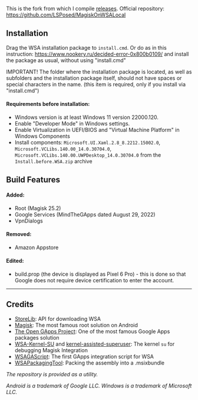 This is the fork from which I compile [releases](https://github.com/MrKristofere/WSA-with-GApps-Releases/releases). Official repository: https://github.com/LSPosed/MagiskOnWSALocal

## Installation

 Drag the WSA installation package to `install.cmd`.
 Or do as in this instruction: https://www.nookery.ru/decided-error-0x800b0109/ and install the package as usual, without using "install.cmd"

 IMPORTANT! The folder where the installation package is located, as well as subfolders and the installation package itself, should not have spaces or special characters in the name. (this item is required, only if you install via "install.cmd")

 #### Requirements before installation:
- Windows version is at least Windows 11 version 22000.120.
- Enable "Developer Mode" in Windows settings.
- Enable Virtualization in UEFI/BIOS and "Virtual Machine Platform" in Windows Components
- Install components: `Microsoft.UI.Xaml.2.8_8.2212.15002.0`, `Microsoft.VCLibs.140.00_14.0.30704.0`, `Microsoft.VCLibs.140.00.UWPDesktop_14.0.30704.0` from the `Install.before.WSA.zip` archive

## Build Features
#### Added:
- Root (Magisk 25.2)
- Google Services (MindTheGApps dated August 29, 2022)
- VpnDialogs

#### Removed:
- Amazon Appstore
 
#### Edited:
- build.prop (the device is displayed as Pixel 6 Pro) - this is done so that Google does not require device certification to enter the account.

---

## Credits

- [StoreLib](https://github.com/StoreDev/StoreLib): API for downloading WSA
- [Magisk](https://github.com/topjohnwu/Magisk): The most famous root solution on Android
- [The Open GApps Project](https://opengapps.org): One of the most famous Google Apps packages solution
- [WSA-Kernel-SU](https://github.com/LSPosed/WSA-Kernel-SU) and [kernel-assisted-superuser](https://git.zx2c4.com/kernel-assisted-superuser/): The kernel `su` for debugging Magisk Integration
- [WSAGAScript](https://github.com/ADeltaX/WSAGAScript): The first GApps integration script for WSA
- [WSAPackagingTool](https://github.com/WSA-Community/WSAPackagingTool): Packing the assembly into a .msixbundle

_The repository is provided as a utility._

_Android is a trademark of Google LLC. Windows is a trademark of Microsoft LLC._
